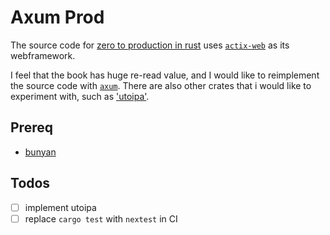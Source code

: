# Axum Prod

The source code for [zero to production in
rust](https://www.zero2prod.com/index.html) uses
[`actix-web`](https://github.com/actix/actix-web) as its webframework.

I feel that the book has huge re-read value, and I would like to reimplement the
source code with [`axum`](https://github.com/tokio-rs/axum). There are also
other crates that i would like to experiment with, such as ['utoipa'](https://github.com/tamasfe/aide).

## Prereq

- [bunyan](https://github.com/LukeMathWalker/bunyan)

## Todos

- [ ] implement utoipa
- [ ] replace `cargo test` with `nextest` in CI
